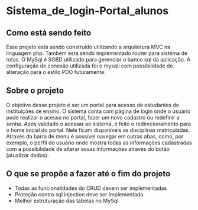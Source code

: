 # Sistema_de_login-Portal_alunos
## Como está sendo feito
Esse projeto está sendo construído utilizando a arquitetura MVC na linguagem php. Também está sendo implementado router para sistema de rotas. O MySql é SGBD utilizado para gerenciar o banco sql da aplicação. A configuração de conexão utilizada foi o mysqli com possibilidade de alteração para o estilo PDO futuramente.

## Sobre o projeto
O objetivo desse projeto é ser um portal para acesso de estudantes de instituições de ensino. O sistema conta 
com página de login onde o usuário pode realizar o acesso no portal, fazer um novo cadastro ou redefinir a senha.
Após validado o acessar ao sistema, é feito o redirecionamento para o home inicial do portal. Nele ficam disponíveis as disciplinas matriculadas. Através da barra de menu é possível navegar em outras abas, como, por exemplo, o perfil do usuário onde mostra todas as informações cadastradas com a possibilidade de alterar essas informações através do botão (atualizar dados).

## O que se propõe a fazer até o fim do projeto
- Todas as funcionalidades do CRUD devem ser implementadas
- Proteção contra sql injection deve ser implementada
- Melhor estruturação das tabelas no MySql
  
